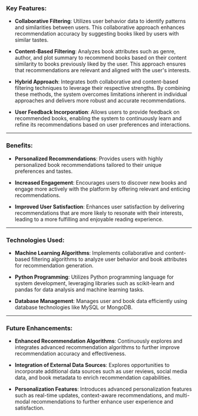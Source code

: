 ### Key Features:

- **Collaborative Filtering**: Utilizes user behavior data to identify patterns and similarities between users. This collaborative approach enhances recommendation accuracy by suggesting books liked by users with similar tastes.
    
- **Content-Based Filtering**: Analyzes book attributes such as genre, author, and plot summary to recommend books based on their content similarity to books previously liked by the user. This approach ensures that recommendations are relevant and aligned with the user's interests.
    
- **Hybrid Approach**: Integrates both collaborative and content-based filtering techniques to leverage their respective strengths. By combining these methods, the system overcomes limitations inherent in individual approaches and delivers more robust and accurate recommendations.
    
- **User Feedback Incorporation**: Allows users to provide feedback on recommended books, enabling the system to continuously learn and refine its recommendations based on user preferences and interactions.
----
### Benefits:

- **Personalized Recommendations**: Provides users with highly personalized book recommendations tailored to their unique preferences and tastes.
    
- **Increased Engagement**: Encourages users to discover new books and engage more actively with the platform by offering relevant and enticing recommendations.
    
- **Improved User Satisfaction**: Enhances user satisfaction by delivering recommendations that are more likely to resonate with their interests, leading to a more fulfilling and enjoyable reading experience.
----
### Technologies Used:

- **Machine Learning Algorithms**: Implements collaborative and content-based filtering algorithms to analyze user behavior and book attributes for recommendation generation.
    
- **Python Programming**: Utilizes Python programming language for system development, leveraging libraries such as scikit-learn and pandas for data analysis and machine learning tasks.
    
- **Database Management**: Manages user and book data efficiently using database technologies like MySQL or MongoDB.
    
----
### Future Enhancements:

- **Enhanced Recommendation Algorithms**: Continuously explores and integrates advanced recommendation algorithms to further improve recommendation accuracy and effectiveness.
    
- **Integration of External Data Sources**: Explores opportunities to incorporate additional data sources such as user reviews, social media data, and book metadata to enrich recommendation capabilities.
    
- **Personalization Features**: Introduces advanced personalization features such as real-time updates, context-aware recommendations, and multi-modal recommendations to further enhance user experience and satisfaction.
